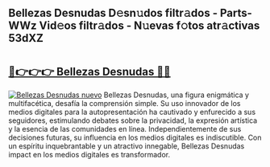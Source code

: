 ## Bellezas Desnudas D𝚎sn𝚞dos filtr𝚊dos - Parts-WWz Vid𝚎os filtr𝚊dos - N𝚞evas f𝚘tos atr𝚊ctivas 53dXZ

# <h2><a href="http://mbdl74.tromn.icu/?c=Bellezas+Desnudas">🔗👉👉👉 Bellezas Desnudas 🔗🔗</a></h2>

[![Bellezas Desnudas nuevo](https://i.imgur.com/pEAQMta.gif)](http://mbdl74.tromn.icu/?c=Bellezas+Desnudas)
Bellezas Desnudas, una figura enigmática y multifacética, desafía la comprensión simple. Su uso innovador de los medios digitales para la autopresentación ha cautivado y enfurecido a sus seguidores, estimulando debates sobre la privacidad, la expresión artística y la esencia de las comunidades en línea. Independientemente de sus decisiones futuras, su influencia en los medios digitales es indiscutible. Con un espíritu inquebrantable y un atractivo innegable, Bellezas Desnudas impact en los medios digitales es transformador.
